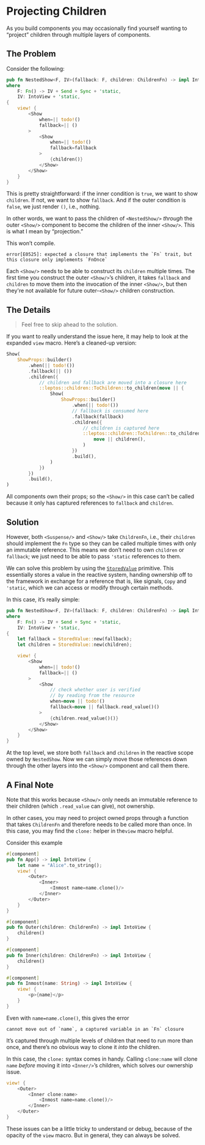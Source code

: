 # Projecting Children

As you build components you may occasionally find yourself wanting to “project” children through multiple layers of components.

## The Problem

Consider the following:

```rust
pub fn NestedShow<F, IV>(fallback: F, children: ChildrenFn) -> impl IntoView
where
    F: Fn() -> IV + Send + Sync + 'static,
    IV: IntoView + 'static,
{
    view! {
        <Show
            when=|| todo!()
            fallback=|| ()
        >
            <Show
                when=|| todo!()
                fallback=fallback
            >
                {children()}
            </Show>
        </Show>
    }
}
```

This is pretty straightforward: if the inner condition is `true`, we want to show `children`. If not, we want to show `fallback`. And if the outer condition is `false`, we just render `()`, i.e., nothing.

In other words, we want to pass the children of `<NestedShow/>` _through_ the outer `<Show/>` component to become the children of the inner `<Show/>`. This is what I mean by “projection.”

This won’t compile.

```
error[E0525]: expected a closure that implements the `Fn` trait, but this closure only implements `FnOnce`
```

Each `<Show/>` needs to be able to construct its `children` multiple times. The first time you construct the outer `<Show/>`’s children, it takes `fallback` and `children` to move them into the invocation of the inner `<Show/>`, but then they're not available for future outer-`<Show/>` children construction.

## The Details

> Feel free to skip ahead to the solution.

If you want to really understand the issue here, it may help to look at the expanded `view` macro. Here’s a cleaned-up version:

```rust
Show(
    ShowProps::builder()
        .when(|| todo!())
        .fallback(|| ())
        .children({
            // children and fallback are moved into a closure here
            ::leptos::children::ToChildren::to_children(move || {
                Show(
                    ShowProps::builder()
                        .when(|| todo!())
                        // fallback is consumed here
                        .fallback(fallback)
                        .children({
                            // children is captured here
                            ::leptos::children::ToChildren::to_children(
                                move || children(),
                            )
                        })
                        .build(),
                )
            })
        })
        .build(),
)
```

All components own their props; so the `<Show/>` in this case can’t be called because it only has captured references to `fallback` and `children`.

## Solution

However, both `<Suspense/>` and `<Show/>` take `ChildrenFn`, i.e., their `children` should implement the `Fn` type so they can be called multiple times with only an immutable reference. This means we don’t need to own `children` or `fallback`; we just need to be able to pass `'static` references to them.

We can solve this problem by using the [`StoredValue`](https://docs.rs/leptos/latest/leptos/reactive/owner/struct.StoredValue.html) primitive. This essentially stores a value in the reactive system, handing ownership off to the framework in exchange for a reference that is, like signals, `Copy` and `'static`, which we can access or modify through certain methods.

In this case, it’s really simple:

```rust
pub fn NestedShow<F, IV>(fallback: F, children: ChildrenFn) -> impl IntoView
where
    F: Fn() -> IV + Send + Sync + 'static,
    IV: IntoView + 'static,
{
    let fallback = StoredValue::new(fallback);
    let children = StoredValue::new(children);

    view! {
        <Show
            when=|| todo!()
            fallback=|| ()
        >
            <Show
                // check whether user is verified
                // by reading from the resource
                when=move || todo!()
                fallback=move || fallback.read_value()()
            >
                {children.read_value()()}
            </Show>
        </Show>
    }
}
```

At the top level, we store both `fallback` and `children` in the reactive scope owned by `NestedShow`. Now we can simply move those references down through the other layers into the `<Show/>` component and call them there.

## A Final Note

Note that this works because `<Show/>` only needs an immutable reference to their children (which `.read_value` can give), not ownership.

In other cases, you may need to project owned props through a function that takes `ChildrenFn` and therefore needs to be called more than once. In this case, you may find the `clone:` helper in the`view` macro helpful.

Consider this example

```rust
#[component]
pub fn App() -> impl IntoView {
    let name = "Alice".to_string();
    view! {
        <Outer>
            <Inner>
                <Inmost name=name.clone()/>
            </Inner>
        </Outer>
    }
}

#[component]
pub fn Outer(children: ChildrenFn) -> impl IntoView {
    children()
}

#[component]
pub fn Inner(children: ChildrenFn) -> impl IntoView {
    children()
}

#[component]
pub fn Inmost(name: String) -> impl IntoView {
    view! {
        <p>{name}</p>
    }
}
```

Even with `name=name.clone()`, this gives the error

```
cannot move out of `name`, a captured variable in an `Fn` closure
```

It’s captured through multiple levels of children that need to run more than once, and there’s no obvious way to clone it _into_ the children.

In this case, the `clone:` syntax comes in handy. Calling `clone:name` will clone `name` _before_ moving it into `<Inner/>`’s children, which solves our ownership issue.

```rust
view! {
	<Outer>
		<Inner clone:name>
			<Inmost name=name.clone()/>
		</Inner>
	</Outer>
}
```

These issues can be a little tricky to understand or debug, because of the opacity of the `view` macro. But in general, they can always be solved.
